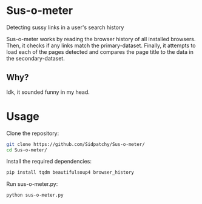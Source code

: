 # Sus-o-meter
Detecting sussy links in a user's search history

Sus-o-meter works by reading the browser history of all installed browsers. Then, it checks if any links match the primary-dataset. Finally, it attempts to load each of the pages detected and compares the page title to the data in the secondary-dataset.

## Why?
Idk, it sounded funny in my head.

# Usage
Clone the repository:
```bash
git clone https://github.com/Sidpatchy/Sus-o-meter/
cd Sus-o-meter/
```

Install the required dependencies:
```bash
pip install tqdm beautifulsoup4 browser_history
```

Run sus-o-meter.py:
```bash
python sus-o-meter.py
```
